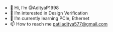 - 👋 Hi, I’m @AdityaP1998
- 👀 I’m interested in Design Verification  
- 🌱 I’m currently learning PCIe, Ethernet
- 📫 How to reach me patiladitya577@gmail.com


<!---
AdityaP1998/AdityaP1998 is a ✨ special ✨ repository because its `README.md` (this file) appears on your GitHub profile.
You can click the Preview link to take a look at your changes.
--->
